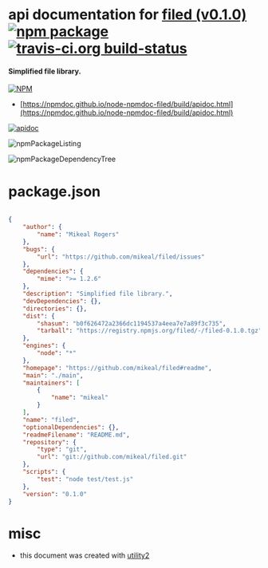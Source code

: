 # api documentation for  [filed (v0.1.0)](https://github.com/mikeal/filed#readme)  [![npm package](https://img.shields.io/npm/v/npmdoc-filed.svg?style=flat-square)](https://www.npmjs.org/package/npmdoc-filed) [![travis-ci.org build-status](https://api.travis-ci.org/npmdoc/node-npmdoc-filed.svg)](https://travis-ci.org/npmdoc/node-npmdoc-filed)
#### Simplified file library.

[![NPM](https://nodei.co/npm/filed.png?downloads=true&downloadRank=true&stars=true)](https://www.npmjs.com/package/filed)

- [https://npmdoc.github.io/node-npmdoc-filed/build/apidoc.html](https://npmdoc.github.io/node-npmdoc-filed/build/apidoc.html)

[![apidoc](https://npmdoc.github.io/node-npmdoc-filed/build/screenCapture.buildCi.browser.%252Ftmp%252Fbuild%252Fapidoc.html.png)](https://npmdoc.github.io/node-npmdoc-filed/build/apidoc.html)

![npmPackageListing](https://npmdoc.github.io/node-npmdoc-filed/build/screenCapture.npmPackageListing.svg)

![npmPackageDependencyTree](https://npmdoc.github.io/node-npmdoc-filed/build/screenCapture.npmPackageDependencyTree.svg)



# package.json

```json

{
    "author": {
        "name": "Mikeal Rogers"
    },
    "bugs": {
        "url": "https://github.com/mikeal/filed/issues"
    },
    "dependencies": {
        "mime": ">= 1.2.6"
    },
    "description": "Simplified file library.",
    "devDependencies": {},
    "directories": {},
    "dist": {
        "shasum": "b0f626472a2366dc1194537a4eea7e7a89f3c735",
        "tarball": "https://registry.npmjs.org/filed/-/filed-0.1.0.tgz"
    },
    "engines": {
        "node": "*"
    },
    "homepage": "https://github.com/mikeal/filed#readme",
    "main": "./main",
    "maintainers": [
        {
            "name": "mikeal"
        }
    ],
    "name": "filed",
    "optionalDependencies": {},
    "readmeFilename": "README.md",
    "repository": {
        "type": "git",
        "url": "git://github.com/mikeal/filed.git"
    },
    "scripts": {
        "test": "node test/test.js"
    },
    "version": "0.1.0"
}
```



# misc
- this document was created with [utility2](https://github.com/kaizhu256/node-utility2)
